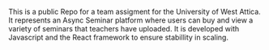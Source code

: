This is a public Repo for a team assigment for the University of West Attica.
It represents an Async Seminar platform where users can buy and view a variety of seminars that teachers have uploaded.
It is developed with Javascript and the React framework to ensure stabillity in scaling.

